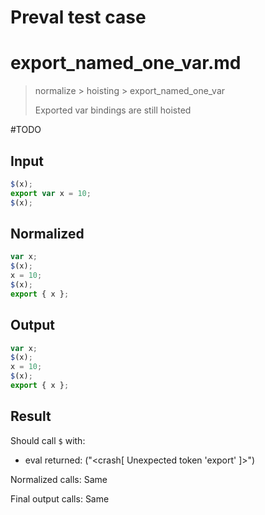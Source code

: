 # Preval test case

# export_named_one_var.md

> normalize > hoisting > export_named_one_var
>
> Exported var bindings are still hoisted

#TODO

## Input

`````js filename=intro
$(x);
export var x = 10;
$(x);
`````

## Normalized

`````js filename=intro
var x;
$(x);
x = 10;
$(x);
export { x };
`````

## Output

`````js filename=intro
var x;
$(x);
x = 10;
$(x);
export { x };
`````

## Result

Should call `$` with:
 - eval returned: ("<crash[ Unexpected token 'export' ]>")

Normalized calls: Same

Final output calls: Same
